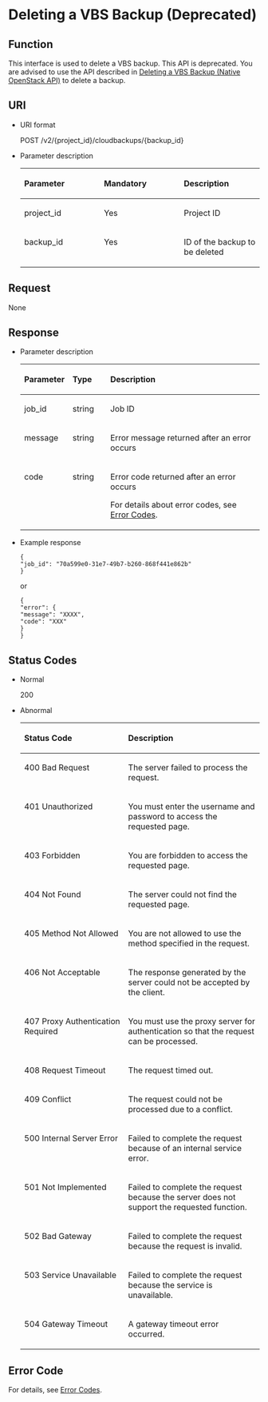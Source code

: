# Deleting a VBS Backup \(Deprecated\)<a name="EN-US_TOPIC_0020237256"></a>

## Function<a name="section11854613"></a>

This interface is used to delete a VBS backup. This API is deprecated. You are advised to use the API described in  [Deleting a VBS Backup \(Native OpenStack API\)](deleting-a-vbs-backup-(native-openstack-api).md)  to delete a backup.

## URI<a name="section39582655"></a>

-   URI format

    POST /v2/\{project\_id\}/cloudbackups/\{backup\_id\}

-   Parameter description

    <a name="table53872188"></a>
    <table><thead align="left"><tr id="row40420929"><th class="cellrowborder" valign="top" width="33.33333333333333%" id="mcps1.1.4.1.1"><p id="p52869820"><a name="p52869820"></a><a name="p52869820"></a>Parameter</p>
    </th>
    <th class="cellrowborder" valign="top" width="33.33333333333333%" id="mcps1.1.4.1.2"><p id="p54597003"><a name="p54597003"></a><a name="p54597003"></a>Mandatory</p>
    </th>
    <th class="cellrowborder" valign="top" width="33.33333333333333%" id="mcps1.1.4.1.3"><p id="p60281111"><a name="p60281111"></a><a name="p60281111"></a>Description</p>
    </th>
    </tr>
    </thead>
    <tbody><tr id="row50931783"><td class="cellrowborder" valign="top" width="33.33333333333333%" headers="mcps1.1.4.1.1 "><p id="p31833731"><a name="p31833731"></a><a name="p31833731"></a>project_id</p>
    </td>
    <td class="cellrowborder" valign="top" width="33.33333333333333%" headers="mcps1.1.4.1.2 "><p id="p28395444"><a name="p28395444"></a><a name="p28395444"></a>Yes</p>
    </td>
    <td class="cellrowborder" valign="top" width="33.33333333333333%" headers="mcps1.1.4.1.3 "><p id="p64170449"><a name="p64170449"></a><a name="p64170449"></a>Project ID</p>
    </td>
    </tr>
    <tr id="row30749271"><td class="cellrowborder" valign="top" width="33.33333333333333%" headers="mcps1.1.4.1.1 "><p id="p7663035"><a name="p7663035"></a><a name="p7663035"></a>backup_id</p>
    </td>
    <td class="cellrowborder" valign="top" width="33.33333333333333%" headers="mcps1.1.4.1.2 "><p id="p16726062"><a name="p16726062"></a><a name="p16726062"></a>Yes</p>
    </td>
    <td class="cellrowborder" valign="top" width="33.33333333333333%" headers="mcps1.1.4.1.3 "><p id="p12633819"><a name="p12633819"></a><a name="p12633819"></a>ID of the backup to be deleted</p>
    </td>
    </tr>
    </tbody>
    </table>


## Request<a name="section20699582"></a>

None

## Response<a name="section52078514"></a>

-   Parameter description

    <a name="table268079921728"></a>
    <table><thead align="left"><tr id="row423693971728"><th class="cellrowborder" valign="top" width="14.87%" id="mcps1.1.4.1.1"><p id="p61804813"><a name="p61804813"></a><a name="p61804813"></a>Parameter</p>
    </th>
    <th class="cellrowborder" valign="top" width="16.189999999999998%" id="mcps1.1.4.1.2"><p id="p14225104112"><a name="p14225104112"></a><a name="p14225104112"></a>Type</p>
    </th>
    <th class="cellrowborder" valign="top" width="68.94%" id="mcps1.1.4.1.3"><p id="p29622330"><a name="p29622330"></a><a name="p29622330"></a>Description</p>
    </th>
    </tr>
    </thead>
    <tbody><tr id="row462910891728"><td class="cellrowborder" valign="top" width="14.87%" headers="mcps1.1.4.1.1 "><p id="p585907101728"><a name="p585907101728"></a><a name="p585907101728"></a>job_id</p>
    </td>
    <td class="cellrowborder" valign="top" width="16.189999999999998%" headers="mcps1.1.4.1.2 "><p id="p140797381728"><a name="p140797381728"></a><a name="p140797381728"></a>string</p>
    </td>
    <td class="cellrowborder" valign="top" width="68.94%" headers="mcps1.1.4.1.3 "><p id="p667170331728"><a name="p667170331728"></a><a name="p667170331728"></a>Job ID</p>
    </td>
    </tr>
    <tr id="row635823931728"><td class="cellrowborder" valign="top" width="14.87%" headers="mcps1.1.4.1.1 "><p id="p499001711728"><a name="p499001711728"></a><a name="p499001711728"></a>message</p>
    </td>
    <td class="cellrowborder" valign="top" width="16.189999999999998%" headers="mcps1.1.4.1.2 "><p id="p379878621728"><a name="p379878621728"></a><a name="p379878621728"></a>string</p>
    </td>
    <td class="cellrowborder" valign="top" width="68.94%" headers="mcps1.1.4.1.3 "><p id="p571179821728"><a name="p571179821728"></a><a name="p571179821728"></a>Error message returned after an error occurs</p>
    </td>
    </tr>
    <tr id="row442997951728"><td class="cellrowborder" valign="top" width="14.87%" headers="mcps1.1.4.1.1 "><p id="p315136771728"><a name="p315136771728"></a><a name="p315136771728"></a>code</p>
    </td>
    <td class="cellrowborder" valign="top" width="16.189999999999998%" headers="mcps1.1.4.1.2 "><p id="p659391231728"><a name="p659391231728"></a><a name="p659391231728"></a>string</p>
    </td>
    <td class="cellrowborder" valign="top" width="68.94%" headers="mcps1.1.4.1.3 "><p id="p394687181728"><a name="p394687181728"></a><a name="p394687181728"></a>Error code returned after an error occurs</p>
    <p id="p196741461728"><a name="p196741461728"></a><a name="p196741461728"></a>For details about error codes, see <a href="error-codes.md">Error Codes</a>.</p>
    </td>
    </tr>
    </tbody>
    </table>

-   Example response

    ```
    {
    "job_id": "70a599e0-31e7-49b7-b260-868f441e862b"
    }
    ```

    or

    ```
    {
    "error": {
    "message": "XXXX",
    "code": "XXX"
    }
    }
    ```


## Status Codes<a name="section66053444"></a>

-   Normal

    200

-   Abnormal

    <a name="table17411442203238"></a>
    <table><thead align="left"><tr id="row20469972203238"><th class="cellrowborder" valign="top" width="43.419999999999995%" id="mcps1.1.3.1.1"><p id="p47455040203238"><a name="p47455040203238"></a><a name="p47455040203238"></a>Status Code</p>
    </th>
    <th class="cellrowborder" valign="top" width="56.58%" id="mcps1.1.3.1.2"><p id="p18653028203238"><a name="p18653028203238"></a><a name="p18653028203238"></a>Description</p>
    </th>
    </tr>
    </thead>
    <tbody><tr id="row34500329203238"><td class="cellrowborder" valign="top" width="43.419999999999995%" headers="mcps1.1.3.1.1 "><p id="p43063287203238"><a name="p43063287203238"></a><a name="p43063287203238"></a>400 Bad Request</p>
    </td>
    <td class="cellrowborder" valign="top" width="56.58%" headers="mcps1.1.3.1.2 "><p id="p65574197203238"><a name="p65574197203238"></a><a name="p65574197203238"></a>The server failed to process the request.</p>
    </td>
    </tr>
    <tr id="row53296861203238"><td class="cellrowborder" valign="top" width="43.419999999999995%" headers="mcps1.1.3.1.1 "><p id="p22078503203238"><a name="p22078503203238"></a><a name="p22078503203238"></a>401 Unauthorized</p>
    </td>
    <td class="cellrowborder" valign="top" width="56.58%" headers="mcps1.1.3.1.2 "><p id="p43528309203238"><a name="p43528309203238"></a><a name="p43528309203238"></a>You must enter the username and password to access the requested page.</p>
    </td>
    </tr>
    <tr id="row56210465203238"><td class="cellrowborder" valign="top" width="43.419999999999995%" headers="mcps1.1.3.1.1 "><p id="p56753841203238"><a name="p56753841203238"></a><a name="p56753841203238"></a>403 Forbidden</p>
    </td>
    <td class="cellrowborder" valign="top" width="56.58%" headers="mcps1.1.3.1.2 "><p id="p33658426203238"><a name="p33658426203238"></a><a name="p33658426203238"></a>You are forbidden to access the requested page.</p>
    </td>
    </tr>
    <tr id="row34490379203238"><td class="cellrowborder" valign="top" width="43.419999999999995%" headers="mcps1.1.3.1.1 "><p id="p42257275203238"><a name="p42257275203238"></a><a name="p42257275203238"></a>404 Not Found</p>
    </td>
    <td class="cellrowborder" valign="top" width="56.58%" headers="mcps1.1.3.1.2 "><p id="p287223203238"><a name="p287223203238"></a><a name="p287223203238"></a>The server could not find the requested page.</p>
    </td>
    </tr>
    <tr id="row2585014203238"><td class="cellrowborder" valign="top" width="43.419999999999995%" headers="mcps1.1.3.1.1 "><p id="p8059568203238"><a name="p8059568203238"></a><a name="p8059568203238"></a>405 Method Not Allowed</p>
    </td>
    <td class="cellrowborder" valign="top" width="56.58%" headers="mcps1.1.3.1.2 "><p id="p48845291203238"><a name="p48845291203238"></a><a name="p48845291203238"></a>You are not allowed to use the method specified in the request.</p>
    </td>
    </tr>
    <tr id="row36954440203238"><td class="cellrowborder" valign="top" width="43.419999999999995%" headers="mcps1.1.3.1.1 "><p id="p40519687203238"><a name="p40519687203238"></a><a name="p40519687203238"></a>406 Not Acceptable</p>
    </td>
    <td class="cellrowborder" valign="top" width="56.58%" headers="mcps1.1.3.1.2 "><p id="p60869210203238"><a name="p60869210203238"></a><a name="p60869210203238"></a>The response generated by the server could not be accepted by the client.</p>
    </td>
    </tr>
    <tr id="row10951983203238"><td class="cellrowborder" valign="top" width="43.419999999999995%" headers="mcps1.1.3.1.1 "><p id="p14695420203238"><a name="p14695420203238"></a><a name="p14695420203238"></a>407 Proxy Authentication Required</p>
    </td>
    <td class="cellrowborder" valign="top" width="56.58%" headers="mcps1.1.3.1.2 "><p id="p49478353203238"><a name="p49478353203238"></a><a name="p49478353203238"></a>You must use the proxy server for authentication so that the request can be processed.</p>
    </td>
    </tr>
    <tr id="row42651999203238"><td class="cellrowborder" valign="top" width="43.419999999999995%" headers="mcps1.1.3.1.1 "><p id="p32259860203238"><a name="p32259860203238"></a><a name="p32259860203238"></a>408 Request Timeout</p>
    </td>
    <td class="cellrowborder" valign="top" width="56.58%" headers="mcps1.1.3.1.2 "><p id="p62911845203238"><a name="p62911845203238"></a><a name="p62911845203238"></a>The request timed out.</p>
    </td>
    </tr>
    <tr id="row29335700203238"><td class="cellrowborder" valign="top" width="43.419999999999995%" headers="mcps1.1.3.1.1 "><p id="p27381532203238"><a name="p27381532203238"></a><a name="p27381532203238"></a>409 Conflict</p>
    </td>
    <td class="cellrowborder" valign="top" width="56.58%" headers="mcps1.1.3.1.2 "><p id="p3311604203238"><a name="p3311604203238"></a><a name="p3311604203238"></a>The request could not be processed due to a conflict.</p>
    </td>
    </tr>
    <tr id="row29804437203238"><td class="cellrowborder" valign="top" width="43.419999999999995%" headers="mcps1.1.3.1.1 "><p id="p65349225203238"><a name="p65349225203238"></a><a name="p65349225203238"></a>500 Internal Server Error</p>
    </td>
    <td class="cellrowborder" valign="top" width="56.58%" headers="mcps1.1.3.1.2 "><p id="p58795873203238"><a name="p58795873203238"></a><a name="p58795873203238"></a>Failed to complete the request because of an internal service error.</p>
    </td>
    </tr>
    <tr id="row59400814203238"><td class="cellrowborder" valign="top" width="43.419999999999995%" headers="mcps1.1.3.1.1 "><p id="p46736664203238"><a name="p46736664203238"></a><a name="p46736664203238"></a>501 Not Implemented</p>
    </td>
    <td class="cellrowborder" valign="top" width="56.58%" headers="mcps1.1.3.1.2 "><p id="p27573467203238"><a name="p27573467203238"></a><a name="p27573467203238"></a>Failed to complete the request because the server does not support the requested function.</p>
    </td>
    </tr>
    <tr id="row46834613203238"><td class="cellrowborder" valign="top" width="43.419999999999995%" headers="mcps1.1.3.1.1 "><p id="p35507279203238"><a name="p35507279203238"></a><a name="p35507279203238"></a>502 Bad Gateway</p>
    </td>
    <td class="cellrowborder" valign="top" width="56.58%" headers="mcps1.1.3.1.2 "><p id="p57517333203238"><a name="p57517333203238"></a><a name="p57517333203238"></a>Failed to complete the request because the request is invalid.</p>
    </td>
    </tr>
    <tr id="row47893957203238"><td class="cellrowborder" valign="top" width="43.419999999999995%" headers="mcps1.1.3.1.1 "><p id="p54205305203238"><a name="p54205305203238"></a><a name="p54205305203238"></a>503 Service Unavailable</p>
    </td>
    <td class="cellrowborder" valign="top" width="56.58%" headers="mcps1.1.3.1.2 "><p id="p28553614203238"><a name="p28553614203238"></a><a name="p28553614203238"></a>Failed to complete the request because the service is unavailable.</p>
    </td>
    </tr>
    <tr id="row55655940203238"><td class="cellrowborder" valign="top" width="43.419999999999995%" headers="mcps1.1.3.1.1 "><p id="p11837325203238"><a name="p11837325203238"></a><a name="p11837325203238"></a>504 Gateway Timeout</p>
    </td>
    <td class="cellrowborder" valign="top" width="56.58%" headers="mcps1.1.3.1.2 "><p id="p19299274203238"><a name="p19299274203238"></a><a name="p19299274203238"></a>A gateway timeout error occurred.</p>
    </td>
    </tr>
    </tbody>
    </table>


## Error Code<a name="section1362310255432"></a>

For details, see  [Error Codes](error-codes.md).

